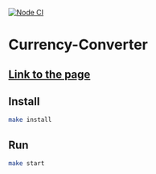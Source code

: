 [![Node CI](https://github.com/Skenzi/Currency-Converter/workflows/Node%20CI/badge.svg)](https://github.com/Skenzi/Currency-Converter/actions)

# Currency-Converter

## [Link to the page](https://currency-converter-89bnateeg-fitronavm-gmailcom.vercel.app/)

## Install

```sh
make install
```

## Run

```sh
make start
```

